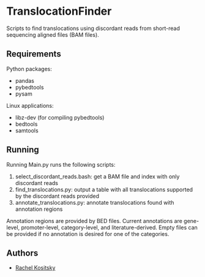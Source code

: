 # TranslocationFinder

Scripts to find translocations using discordant reads from short-read sequencing aligned files (BAM files).


## Requirements

Python packages:
* pandas
* pybedtools
* pysam

Linux applications:
* libz-dev (for compiling pybedtools)
* bedtools
* samtools

## Running

Running Main.py runs the following scripts:

1) select_discordant_reads.bash: get a BAM file and index with only discordant reads
2) find_translocations.py: output a table with all translocations supported by the discordant reads provided
3) annotate_translocations.py: annotate translocations found with annotation regions

Annotation regions are provided by BED files. Current annotations are gene-level, promoter-level, category-level, and literature-derived.
Empty files can be provided if no annotation is desired for one of the categories.

## Authors

* [Rachel Kositsky](https://github.com/rkositsky)
